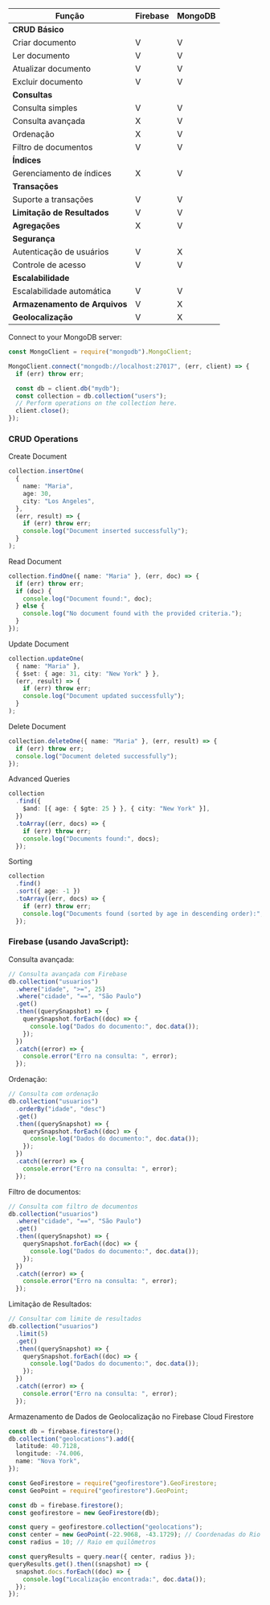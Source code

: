 | Função                        | Firebase | MongoDB |
| ----------------------------- | -------- | ------- |
| **CRUD Básico**               |          |         |
| Criar documento               | V        | V       |
| Ler documento                 | V        | V       |
| Atualizar documento           | V        | V       |
| Excluir documento             | V        | V       |
| **Consultas**                 |          |         |
| Consulta simples              | V        | V       |
| Consulta avançada             | X        | V       |
| Ordenação                     | X        | V       |
| Filtro de documentos          | V        | V       |
| **Índices**                   |          |         |
| Gerenciamento de índices      | X        | V       |
| **Transações**                |          |         |
| Suporte a transações          | V        | V       |
| **Limitação de Resultados**   | V        | V       |
| **Agregações**                | X        | V       |
| **Segurança**                 |          |         |
| Autenticação de usuários      | V        | X       |
| Controle de acesso            | V        | V       |
| **Escalabilidade**            |          |         |
| Escalabilidade automática     | V        | V       |
| **Armazenamento de Arquivos** | V        | X       |
| **Geolocalização**            | V        | X       |

Connect to your MongoDB server:

```typescript
const MongoClient = require("mongodb").MongoClient;

MongoClient.connect("mongodb://localhost:27017", (err, client) => {
  if (err) throw err;

  const db = client.db("mydb");
  const collection = db.collection("users");
  // Perform operations on the collection here.
  client.close();
});
```

### CRUD Operations

Create Document

```typescript
collection.insertOne(
  {
    name: "Maria",
    age: 30,
    city: "Los Angeles",
  },
  (err, result) => {
    if (err) throw err;
    console.log("Document inserted successfully");
  }
);
```

Read Document

```typescript
collection.findOne({ name: "Maria" }, (err, doc) => {
  if (err) throw err;
  if (doc) {
    console.log("Document found:", doc);
  } else {
    console.log("No document found with the provided criteria.");
  }
});
```

Update Document

```typescript
collection.updateOne(
  { name: "Maria" },
  { $set: { age: 31, city: "New York" } },
  (err, result) => {
    if (err) throw err;
    console.log("Document updated successfully");
  }
);
```

Delete Document

```typescript
collection.deleteOne({ name: "Maria" }, (err, result) => {
  if (err) throw err;
  console.log("Document deleted successfully");
});
```

Advanced Queries

```typescript
collection
  .find({
    $and: [{ age: { $gte: 25 } }, { city: "New York" }],
  })
  .toArray((err, docs) => {
    if (err) throw err;
    console.log("Documents found:", docs);
  });
```

Sorting

```typescript
collection
  .find()
  .sort({ age: -1 })
  .toArray((err, docs) => {
    if (err) throw err;
    console.log("Documents found (sorted by age in descending order):", docs);
  });
```

### Firebase (usando JavaScript):

Consulta avançada:

```JavaScript
// Consulta avançada com Firebase
db.collection("usuarios")
  .where("idade", ">=", 25)
  .where("cidade", "==", "São Paulo")
  .get()
  .then((querySnapshot) => {
    querySnapshot.forEach((doc) => {
      console.log("Dados do documento:", doc.data());
    });
  })
  .catch((error) => {
    console.error("Erro na consulta: ", error);
  });

```

Ordenação:

```typescript
// Consulta com ordenação
db.collection("usuarios")
  .orderBy("idade", "desc")
  .get()
  .then((querySnapshot) => {
    querySnapshot.forEach((doc) => {
      console.log("Dados do documento:", doc.data());
    });
  })
  .catch((error) => {
    console.error("Erro na consulta: ", error);
  });
```

Filtro de documentos:

```typescript
// Consulta com filtro de documentos
db.collection("usuarios")
  .where("cidade", "==", "São Paulo")
  .get()
  .then((querySnapshot) => {
    querySnapshot.forEach((doc) => {
      console.log("Dados do documento:", doc.data());
    });
  })
  .catch((error) => {
    console.error("Erro na consulta: ", error);
  });
```

Limitação de Resultados:

```typescript
// Consultar com limite de resultados
db.collection("usuarios")
  .limit(5)
  .get()
  .then((querySnapshot) => {
    querySnapshot.forEach((doc) => {
      console.log("Dados do documento:", doc.data());
    });
  })
  .catch((error) => {
    console.error("Erro na consulta: ", error);
  });
```

Armazenamento de Dados de Geolocalização no Firebase Cloud Firestore

```typescript
const db = firebase.firestore();
db.collection("geolocations").add({
  latitude: 40.7128,
  longitude: -74.006,
  name: "Nova York",
});
```

```typescript
const GeoFirestore = require("geofirestore").GeoFirestore;
const GeoPoint = require("geofirestore").GeoPoint;

const db = firebase.firestore();
const geofirestore = new GeoFirestore(db);

const query = geofirestore.collection("geolocations");
const center = new GeoPoint(-22.9068, -43.1729); // Coordenadas do Rio de Janeiro
const radius = 10; // Raio em quilômetros

const queryResults = query.near({ center, radius });
queryResults.get().then((snapshot) => {
  snapshot.docs.forEach((doc) => {
    console.log("Localização encontrada:", doc.data());
  });
});
```
